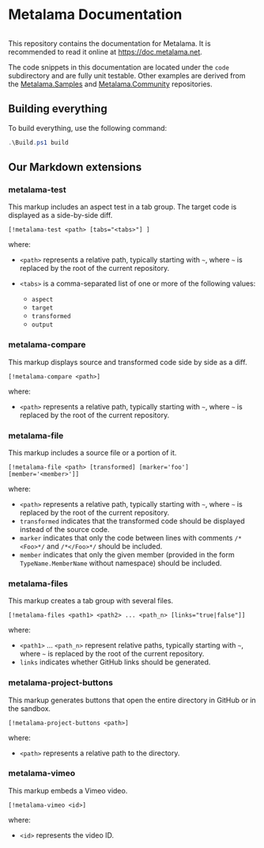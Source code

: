 # Metalama Documentation

<!-- Matomo Image Tracker-->
<img referrerpolicy="no-referrer-when-downgrade" src="https://postsharp.matomo.cloud/matomo.php?idsite=4&amp;rec=1" style="border:0" alt="" />
<!-- End Matomo -->

This repository contains the documentation for Metalama. It is recommended to read it online at https://doc.metalama.net.

The code snippets in this documentation are located under the `code` subdirectory and are fully unit testable. Other examples are derived from the [Metalama.Samples](https://github.com/postsharp/Metalama.Samples) and [Metalama.Community](https://github.com/postsharp/Metalama.Community) repositories.

## Building everything

To build everything, use the following command:

```powershell
.\Build.ps1 build
```


## Our Markdown extensions

### metalama-test

This markup includes an aspect test in a tab group. The target code is displayed as a side-by-side diff.

```
[!metalama-test <path> [tabs="<tabs>"] ]
```

where:

* `<path>` represents a relative path, typically starting with `~`, where `~` is replaced by the root of the current repository.
* `<tabs>` is a comma-separated list of one or more of the following values:

    * `aspect`
    * `target`
    * `transformed`
    * `output`

### metalama-compare

This markup displays source and transformed code side by side as a diff.

```
[!metalama-compare <path>]
```

where:

* `<path>` represents a relative path, typically starting with `~`, where `~` is replaced by the root of the current repository.

### metalama-file

This markup includes a source file or a portion of it.

```
[!metalama-file <path> [transformed] [marker='foo'] [member='<member>']]
```

where:

* `<path>` represents a relative path, typically starting with `~`, where `~` is replaced by the root of the current repository.
* `transformed` indicates that the transformed code should be displayed instead of the source code.
* `marker` indicates that only the code between lines with comments `/*<Foo>*/` and `/*</Foo>*/` should be included.
* `member` indicates that only the given member (provided in the form `TypeName.MemberName` without namespace) should be included.

### metalama-files

This markup creates a tab group with several files.

```
[!metalama-files <path1> <path2> ... <path_n> [links="true|false"]]
```

where:

* `<path1>` ... `<path_n>` represent relative paths, typically starting with `~`, where `~` is replaced by the root of the current repository.
* `links` indicates whether GitHub links should be generated.

### metalama-project-buttons

This markup generates buttons that open the entire directory in GitHub or in the sandbox.

```
[!metalama-project-buttons <path>]
```

where:

* `<path>` represents a relative path to the directory.

### metalama-vimeo

This markup embeds a Vimeo video.

```
[!metalama-vimeo <id>]
```

where:

* `<id>` represents the video ID.
